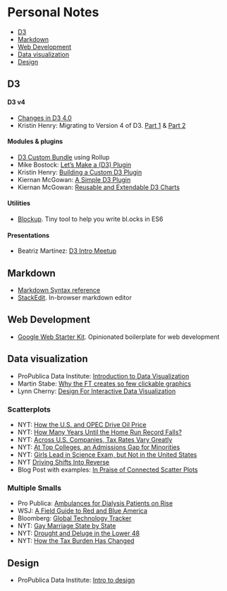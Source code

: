 # Personal Notes

* [D3](#d3)
* [Markdown](#markdown)
* [Web Development](#web-development)
* [Data visualization](#data-visualization)
* [Design](#design)


## D3

#### D3 v4
- [Changes in D3 4.0](https://github.com/d3/d3/blob/master/CHANGES.md)
- Kristin Henry: Migrating to Version 4 of D3. [Part 1](https://medium.com/state-of-analytics/migrating-to-version-4-of-d3-part1-6a5e83ce8e31#.ok3uj3jh6) & [Part 2](https://medium.com/@KristinHenry/migrating-to-version-4-of-d3-part-2-modules-packages-and-plugins-b70427552fe4#.7aj6p7d5i)

#### Modules & plugins
- [D3 Custom Bundle](https://bl.ocks.org/mbostock/bb09af4c39c79cffcde4) using Rollup 
- Mike Bostock: [Let’s Make a (D3) Plugin](https://bost.ocks.org/mike/d3-plugin/)
- Kristin Henry: [Building a Custom D3 Plugin](https://github.com/KristinHenry/learning-d3.v4/tree/master/tutorial-start-with-plugin-src)
- Kiernan McGowan: [A Simple D3 Plugin](https://537.io/a-simple-d3-plugin/)
- Kiernan McGowan: [Reusable and Extendable D3 Charts](https://537.io/reusable-and-extendable-d3-charts/)

#### Utilities
- [Blockup](https://github.com/gabrielflorit/blockup). Tiny tool to help you write bl.ocks in ES6 

#### Presentations
- Beatriz Martínez: [D3 Intro Meetup](https://github.com/maritrinez/intro_d3_meetup/blob/master/d3_intro_meetup.pdf)


## Markdown

- [Markdown Syntax reference](http://commonmark.org/help/)
- [StackEdit](https://stackedit.io/). In-browser markdown editor


## Web Development

- [Google Web Starter Kit](https://github.com/google/web-starter-kit). Opinionated boilerplate for web development


## Data visualization
- ProPublica Data Institute: [Introduction to Data Visualization](https://projects.propublica.org/graphics/images/data-institute/presentations/intro-to-datavis.pdf)
- Martin Stabe: [Why the FT creates so few clickable graphics](https://www.ft.com/content/c62b21c6-7feb-11e6-8e50-8ec15fb462f4)
- Lynn Cherny: [Design For Interactive Data Visualization](http://ghostweather.slides.com/lynncherny/deck-8#/)

### Scatterplots
- NYT: [How the U.S. and OPEC Drive Oil Price](http://www.nytimes.com/interactive/2015/09/30/business/how-the-us-and-opec-drive-oil-prices.html)
- NYT: [How Many Years Until the Home Run Record Falls?](http://www.nytimes.com/interactive/2015/04/03/sports/baseball/mlb-records.html)
- NYT: [Across U.S. Companies, Tax Rates Vary Greatly](http://www.nytimes.com/interactive/2013/05/25/sunday-review/corporate-taxes.html?ref=sunday)
- NYT: [At Top Colleges, an Admissions Gap for Minorities](http://www.nytimes.com/interactive/2013/05/07/education/college-admissions-gap.html)
- NYT: [Girls Lead in Science Exam, but Not in the United States](http://www.nytimes.com/interactive/2013/02/04/science/girls-lead-in-science-exam-but-not-in-the-united-states.html)
- NYT [Driving Shifts Into Reverse](http://4.bp.blogspot.com/-hKr9ETXwdj4/UFjJWm7daEI/AAAAAAAAAxI/O5EMLZTu5Zw/s1600/02metrics-popup-v3.jpg)
- Blog Post with examples: [In Praise of Connected Scatter Plots](http://www.dundas.com/support/blog/in-praise-of-connected-scatter-plots) 

### Multiple Smalls
- Pro Publica: [Ambulances for Dialysis Patients on Rise](https://projects.propublica.org/graphics/ambulances)
- WSJ: [A Field Guide to Red and Blue America](http://graphics.wsj.com/elections/2016/field-guide-red-blue-america/)
- Bloomberg: [Global Technology Tracker](http://www.bloomberg.com/graphics/global-technology-companies/?utm_content=graphics&utm_campaign=socialflow-organic&utm_source=twitter&utm_medium=social&cmpid%3D=socialflow-twitter-graphics)
- NYT: [Gay Marriage State by State](http://www.nytimes.com/interactive/2015/03/04/us/gay-marriage-state-by-state.html)
- NYT: [Drought and Deluge in the Lower 48](http://www.nytimes.com/interactive/2012/08/11/sunday-review/drought-history.html)
- NYT: [How the Tax Burden Has Changed](http://www.nytimes.com/interactive/2012/11/30/us/tax-burden.html)

## Design

- ProPublica Data Institute: [Intro to design](https://propublica.s3.amazonaws.com/projects/datainstitute/lena/designforj/designforj.html)
